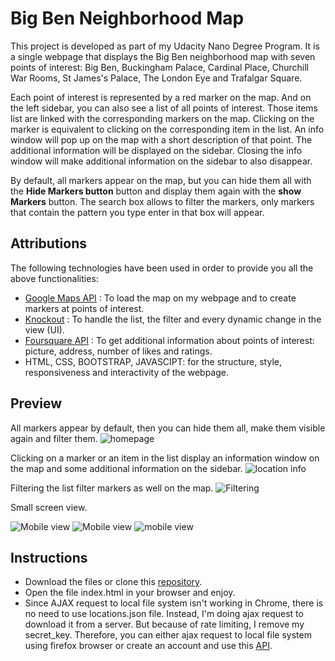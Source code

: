 # Big Ben Neighborhood Map

This project is developed as part of my Udacity Nano Degree Program. It is a
single webpage that displays the Big Ben neighborhood map with seven points of
interest: Big Ben, Buckingham Palace, Cardinal Place, Churchill War Rooms,
St James's Palace, The London Eye and Trafalgar Square.

Each point of interest is represented by a red marker on the map. And on the left
sidebar, you can also see a list of all points of interest. Those items list are
linked with the corresponding markers on the map. Clicking on the marker is
equivalent to clicking on the corresponding item in the list. An info window will
pop up on the map with a short description of that point. The additional information
will be displayed on the sidebar. Closing the info window will make additional
information on the sidebar to also disappear.

By default, all markers appear on the map, but you can hide them all  with the
**Hide Markers button** button and display them again with the **show Markers**
button. The search box allows to filter the markers, only markers that
contain the pattern you type enter in that box will appear.

## Attributions

The following technologies have been used in order to provide you all the above
functionalities:

* [Google Maps API](https://developers.google.com/maps/) : To load the map on my webpage
and to create markers at points of interest.
* [Knockout](https://knockoutjs.com/index.html) : To handle the list, the filter
and every dynamic change in the view (UI).
* [Foursquare API](https://developer.foursquare.com/) : To get additional information
about points of interest: picture, address, number of likes and ratings.
* HTML, CSS, BOOTSTRAP, JAVASCIPT: for the structure, style, responsiveness and interactivity of
the webpage.

## Preview

All markers appear by default, then you can hide them all, make them visible
again and filter them.
![homepage](img/picture1.png)

Clicking on a marker or an item in the list display an information window on the
map and some additional information on the sidebar.
![location info](img/picture2.png)

Filtering the list filter markers as well on the map.
![Filtering](img/picture3.png)

Small screen view.

![Mobile view](img/picture4.png)
![Mobile view](img/picture5.png)
![mobile view](img/picture6.png)

## Instructions

* Download the files or clone this [repository](https://github.com/mdifils/NeighborhoodMap).
* Open the file index.html in your browser and enjoy.
* Since AJAX request to local file system isn't working in Chrome, there is no
need to use locations.json file. Instead, I'm doing ajax request to download it from a server. But because of rate limiting, I remove my secret_key. Therefore, you can either ajax request to local file system using firefox browser or create an account and use this [API](https://jsonbin.io/).
